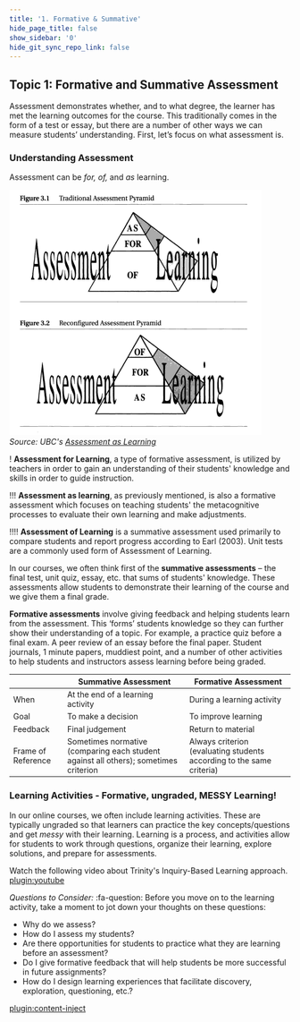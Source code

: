 ```yaml
---
title: '1. Formative & Summative'
hide_page_title: false
show_sidebar: '0'
hide_git_sync_repo_link: false
---
```



## Topic 1: Formative and Summative Assessment

Assessment demonstrates whether, and to what degree, the learner has met the learning outcomes for the course. This traditionally comes in the form of a test or essay, but there are a number of other ways we can measure students’ understanding. First, let’s focus on what assessment is.

### Understanding Assessment
Assessment can be *for, of,* and *as* learning.

![](of-for-as-learning.png)
*Source: UBC's [Assessment as Learning](http://etec.ctlt.ubc.ca/510wiki/Assessment_as_Learning)*

! **Assessment for Learning**, a type of formative assessment, is utilized by teachers in order to gain an understanding of their students' knowledge and skills in order to guide instruction.

!!! **Assessment as learning**, as previously mentioned, is also a formative assessment which focuses on teaching students' the metacognitive processes to evaluate their own learning and make adjustments.

!!!! **Assessment of Learning** is a summative assessment used primarily to compare students and report progress according to Earl (2003). Unit tests are a commonly used form of Assessment of Learning.

In our courses, we often think first of the **summative assessments** – the final test, unit quiz, essay, etc. that sums of students' knowledge.  These assessments allow students to demonstrate their learning of the course and we give them a final grade.

**Formative assessments** involve giving feedback and helping students learn from the assessment.  This ‘forms’ students knowledge so they can further show their understanding of a topic.  For example, a practice quiz before a final exam.  A peer review of an essay before the final paper. Student journals, 1 minute papers, muddiest point, and a number of other activities to help students and instructors assess learning before being graded.


|                    | **Summative Assessment**                                                             | **Formative Assessment**                                              |
|--------------------|--------------------------------------------------------------------------------------|-----------------------------------------------------------------------|
| When               | At the end of a learning activity                                                    | During a learning activity                                            |
| Goal               | To make a decision                                                                   | To improve learning                                                   |
| Feedback           | Final judgement                                                                      | Return to material                                                    |
| Frame of Reference | Sometimes normative (comparing each student against all others); sometimes criterion | Always criterion (evaluating students according to the same criteria) |


### Learning Activities - Formative, ungraded, MESSY Learning!
In our online courses, we often include learning activities. These are typically ungraded so that learners can practice the key concepts/questions and get *messy* with their learning.  Learning is a process, and activities allow for students to work through questions, organize their learning, explore solutions, and prepare for assessments.   

Watch the following video about Trinity's Inquiry-Based Learning approach.
[plugin:youtube](https://www.youtube.com/watch?time_continue=61&v=SCa9Nt3X1vU&feature=emb_logo)


*Questions to Consider:*
:fa-question:  Before you move on to the learning activity, take a moment to jot down your thoughts on these questions:
- Why do we assess?  
- How do I assess my students?  
- Are there opportunities for students to practice what they are learning before an assessment?
- Do I give formative feedback that will help students be more successful in future assignments?
- How do I design learning experiences that facilitate discovery, exploration, questioning, etc.?  


[plugin:content-inject](../_4-1)
